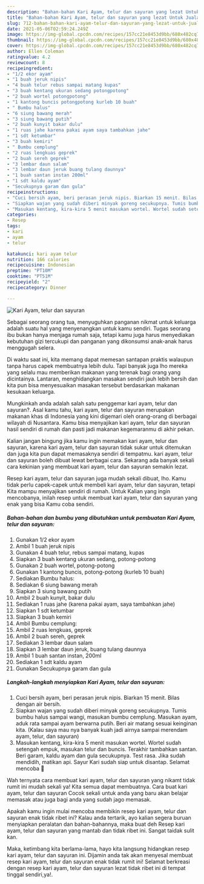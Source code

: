 ```yaml
---
description: "Bahan-bahan Kari Ayam, telur dan sayuran yang lezat Untuk Jualan"
title: "Bahan-bahan Kari Ayam, telur dan sayuran yang lezat Untuk Jualan"
slug: 712-bahan-bahan-kari-ayam-telur-dan-sayuran-yang-lezat-untuk-jualan
date: 2021-05-06T02:59:24.249Z
image: https://img-global.cpcdn.com/recipes/157cc21e8453d9bb/680x482cq70/kari-ayam-telur-dan-sayuran-foto-resep-utama.jpg
thumbnail: https://img-global.cpcdn.com/recipes/157cc21e8453d9bb/680x482cq70/kari-ayam-telur-dan-sayuran-foto-resep-utama.jpg
cover: https://img-global.cpcdn.com/recipes/157cc21e8453d9bb/680x482cq70/kari-ayam-telur-dan-sayuran-foto-resep-utama.jpg
author: Ellen Coleman
ratingvalue: 4.2
reviewcount: 8
recipeingredient:
- "1/2 ekor ayam"
- "1 buah jeruk nipis"
- "4 buah telur rebus sampai matang kupas"
- "3 buah kentang ukuran sedang potongpotong"
- "2 buah wortel potongpotong"
- "1 kantong buncis potongpotong kurleb 10 buah"
- " Bumbu halus"
- "6 siung bawang merah"
- "3 siung bawang putih"
- "2 buah kunyit bakar dulu"
- "1 ruas jahe karena pakai ayam saya tambahkan jahe"
- "1 sdt ketumbar"
- "3 buah kemiri"
- " Bumbu cemplung"
- "2 ruas lengkuas geprek"
- "2 buah sereh geprek"
- "3 lembar daun salam"
- "3 lembar daun jeruk buang tulang daunnya"
- "1 buah santan instan 200ml"
- "1 sdt kaldu ayam"
- "Secukupnya garam dan gula"
recipeinstructions:
- "Cuci bersih ayam, beri perasan jeruk nipis. Biarkan 15 menit. Bilas dengan air bersih."
- "Siapkan wajan yang sudah diberi minyak goreng secukupnya. Tumis bumbu halus sampai wangi, masukan bumbu cemplung. Masukan ayam, aduk rata sampai ayam berwarna putih. Beri air matang sesuai keinginan kita. (Kalau saya mau nya banyak kuah jadi airnya sampai merendam ayam, telur, dan sayuran)"
- "Masukan kentang, kira-kira 5 menit masukan wortel. Wortel sudah setengah empuk, masukan telur dan buncis. Terakhir tambahkan santan. Beri garam, kaldu ayam dan gula secukupnya. Test rasa. Jika sudah mendidih, matikan api. Sayur Kari sudah siap untuk disantap. Selamat mencoba 🙏"
categories:
- Resep
tags:
- kari
- ayam
- telur

katakunci: kari ayam telur 
nutrition: 166 calories
recipecuisine: Indonesian
preptime: "PT10M"
cooktime: "PT51M"
recipeyield: "2"
recipecategory: Dinner

---
```



![Kari Ayam, telur dan sayuran](https://img-global.cpcdn.com/recipes/157cc21e8453d9bb/680x482cq70/kari-ayam-telur-dan-sayuran-foto-resep-utama.jpg)

Sebagai seorang orang tua, menyuguhkan panganan nikmat untuk keluarga adalah suatu hal yang menyenangkan untuk kamu sendiri. Tugas seorang ibu bukan hanya menjaga rumah saja, tetapi kamu juga harus menyediakan kebutuhan gizi tercukupi dan panganan yang dikonsumsi anak-anak harus menggugah selera.

Di waktu  saat ini, kita memang dapat memesan santapan praktis walaupun tanpa harus capek membuatnya lebih dulu. Tapi banyak juga lho mereka yang selalu mau memberikan makanan yang terenak bagi orang yang dicintainya. Lantaran, menghidangkan masakan sendiri jauh lebih bersih dan kita pun bisa menyesuaikan masakan tersebut berdasarkan makanan kesukaan keluarga. 



Mungkinkah anda adalah salah satu penggemar kari ayam, telur dan sayuran?. Asal kamu tahu, kari ayam, telur dan sayuran merupakan makanan khas di Indonesia yang kini digemari oleh orang-orang di berbagai wilayah di Nusantara. Kamu bisa menyajikan kari ayam, telur dan sayuran hasil sendiri di rumah dan pasti jadi makanan kegemaranmu di akhir pekan.

Kalian jangan bingung jika kamu ingin memakan kari ayam, telur dan sayuran, karena kari ayam, telur dan sayuran tidak sukar untuk ditemukan dan juga kita pun dapat memasaknya sendiri di tempatmu. kari ayam, telur dan sayuran boleh dibuat lewat berbagai cara. Sekarang ada banyak sekali cara kekinian yang membuat kari ayam, telur dan sayuran semakin lezat.

Resep kari ayam, telur dan sayuran juga mudah sekali dibuat, lho. Kamu tidak perlu capek-capek untuk membeli kari ayam, telur dan sayuran, tetapi Kita mampu menyajikan sendiri di rumah. Untuk Kalian yang ingin mencobanya, inilah resep untuk membuat kari ayam, telur dan sayuran yang enak yang bisa Kamu coba sendiri.

<!--inarticleads1-->

##### Bahan-bahan dan bumbu yang dibutuhkan untuk pembuatan Kari Ayam, telur dan sayuran:

1. Gunakan 1/2 ekor ayam
1. Ambil 1 buah jeruk nipis
1. Gunakan 4 buah telur, rebus sampai matang, kupas
1. Siapkan 3 buah kentang ukuran sedang, potong-potong
1. Gunakan 2 buah wortel, potong-potong
1. Gunakan 1 kantong buncis, potong-potong (kurleb 10 buah)
1. Sediakan  Bumbu halus:
1. Sediakan 6 siung bawang merah
1. Siapkan 3 siung bawang putih
1. Ambil 2 buah kunyit, bakar dulu
1. Sediakan 1 ruas jahe (karena pakai ayam, saya tambahkan jahe)
1. Siapkan 1 sdt ketumbar
1. Siapkan 3 buah kemiri
1. Ambil  Bumbu cemplung:
1. Ambil 2 ruas lengkuas, geprek
1. Ambil 2 buah sereh, geprek
1. Sediakan 3 lembar daun salam
1. Siapkan 3 lembar daun jeruk, buang tulang daunnya
1. Ambil 1 buah santan instan, 200ml
1. Sediakan 1 sdt kaldu ayam
1. Gunakan Secukupnya garam dan gula




<!--inarticleads2-->

##### Langkah-langkah menyiapkan Kari Ayam, telur dan sayuran:

1. Cuci bersih ayam, beri perasan jeruk nipis. Biarkan 15 menit. Bilas dengan air bersih.
1. Siapkan wajan yang sudah diberi minyak goreng secukupnya. Tumis bumbu halus sampai wangi, masukan bumbu cemplung. Masukan ayam, aduk rata sampai ayam berwarna putih. Beri air matang sesuai keinginan kita. (Kalau saya mau nya banyak kuah jadi airnya sampai merendam ayam, telur, dan sayuran)
1. Masukan kentang, kira-kira 5 menit masukan wortel. Wortel sudah setengah empuk, masukan telur dan buncis. Terakhir tambahkan santan. Beri garam, kaldu ayam dan gula secukupnya. Test rasa. Jika sudah mendidih, matikan api. Sayur Kari sudah siap untuk disantap. Selamat mencoba 🙏




Wah ternyata cara membuat kari ayam, telur dan sayuran yang nikamt tidak rumit ini mudah sekali ya! Kita semua dapat membuatnya. Cara buat kari ayam, telur dan sayuran Cocok sekali untuk anda yang baru akan belajar memasak atau juga bagi anda yang sudah jago memasak.

Apakah kamu ingin mulai mencoba membikin resep kari ayam, telur dan sayuran enak tidak ribet ini? Kalau anda tertarik, ayo kalian segera buruan menyiapkan peralatan dan bahan-bahannya, maka buat deh Resep kari ayam, telur dan sayuran yang mantab dan tidak ribet ini. Sangat taidak sulit kan. 

Maka, ketimbang kita berlama-lama, hayo kita langsung hidangkan resep kari ayam, telur dan sayuran ini. Dijamin anda tak akan menyesal membuat resep kari ayam, telur dan sayuran enak tidak rumit ini! Selamat berkreasi dengan resep kari ayam, telur dan sayuran lezat tidak ribet ini di tempat tinggal sendiri,ya!.

